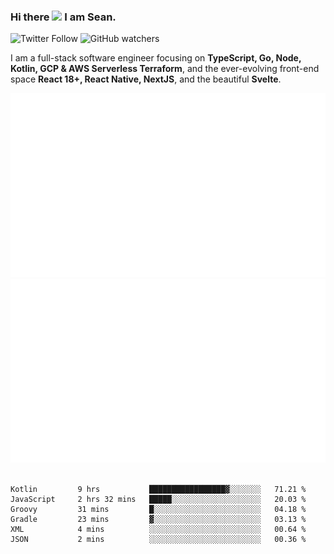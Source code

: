 ### Hi there <img src="https://raw.githubusercontent.com/MartinHeinz/MartinHeinz/master/wave.gif" width="30" /> I am Sean.

![Twitter Follow](https://img.shields.io/twitter/follow/JuniorDEVed?style=social)  ![GitHub watchers](https://img.shields.io/github/watchers/JuniorDEVed/JuniorDEVed?style=social)

 I am a full-stack software engineer focusing on **TypeScript, Go, Node, Kotlin, GCP & AWS Serverless Terraform**, and the ever-evolving front-end space **React 18+, React Native, NextJS**, and the beautiful **Svelte**.
 <!--
https://github.community/t/support-theme-context-for-images-in-light-vs-dark-mode/147981/84
-->
<a href="https://github.com/jstrieb/github-stats">
<img src="https://github.com/algoflows/github-stats/blob/master/generated/overview.svg#gh-dark-mode-only" />
<img src="https://github.com/algoflows/github-stats/blob/master/generated/languages.svg#gh-dark-mode-only" />
<!--
<img src="https://github.com/algoflows/github-stats/blob/master/generated/overview.svg#gh-light-mode-only" />
<img src="https://github.com/algoflows/github-stats/blob/master/generated/languages.svg#gh-light-mode-only" />
-->
</a>

<br>
<br>
 
 <!--START_SECTION:waka-->

```text
Kotlin         9 hrs           █████████████████▓░░░░░░░   71.21 %
JavaScript     2 hrs 32 mins   █████░░░░░░░░░░░░░░░░░░░░   20.03 %
Groovy         31 mins         █░░░░░░░░░░░░░░░░░░░░░░░░   04.18 %
Gradle         23 mins         ▓░░░░░░░░░░░░░░░░░░░░░░░░   03.13 %
XML            4 mins          ░░░░░░░░░░░░░░░░░░░░░░░░░   00.64 %
JSON           2 mins          ░░░░░░░░░░░░░░░░░░░░░░░░░   00.36 %
```

<!--END_SECTION:waka-->
